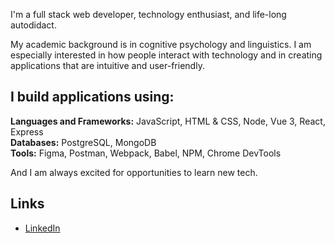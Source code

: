 <!--
**yunyunliu/yunyunliu** is a ✨ _special_ ✨ repository because its `README.md` (this file) appears on your GitHub profile.
-->

I'm a full stack web developer, technology enthusiast, and life-long autodidact. 

My academic background is in cognitive psychology and linguistics. I am especially interested in how people interact with technology and in creating applications that are intuitive and user-friendly. 

## I build applications using:

**Languages and Frameworks:** JavaScript, HTML & CSS, Node, Vue 3, React, Express  
**Databases:** PostgreSQL, MongoDB  
**Tools:** Figma, Postman, Webpack, Babel, NPM, Chrome DevTools

And I am always excited for opportunities to learn new tech.

## Links

-  [LinkedIn](https://www.linkedin.com/in/yunyunliu/)  
